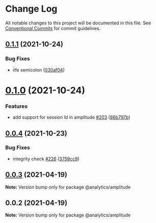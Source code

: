 # Change Log

All notable changes to this project will be documented in this file.
See [Conventional Commits](https://conventionalcommits.org) for commit guidelines.

## [0.1.1](https://github.com/DavidWells/analytics/compare/@analytics/amplitude@0.1.0...@analytics/amplitude@0.1.1) (2021-10-24)


### Bug Fixes

* iife semicolon ([030af04](https://github.com/DavidWells/analytics/commit/030af04))





# [0.1.0](https://github.com/DavidWells/analytics/compare/@analytics/amplitude@0.0.4...@analytics/amplitude@0.1.0) (2021-10-24)


### Features

* add support for session Id in amplitude [#203](https://github.com/DavidWells/analytics/issues/203) ([86b797b](https://github.com/DavidWells/analytics/commit/86b797b))





## [0.0.4](https://github.com/DavidWells/analytics/compare/@analytics/amplitude@0.0.3...@analytics/amplitude@0.0.4) (2021-10-23)


### Bug Fixes

* integrity check [#226](https://github.com/DavidWells/analytics/issues/226) ([3759cc9](https://github.com/DavidWells/analytics/commit/3759cc9))





## [0.0.3](https://github.com/DavidWells/analytics/compare/@analytics/amplitude@0.0.2...@analytics/amplitude@0.0.3) (2021-04-19)

**Note:** Version bump only for package @analytics/amplitude





## 0.0.2 (2021-04-19)

**Note:** Version bump only for package @analytics/amplitude
